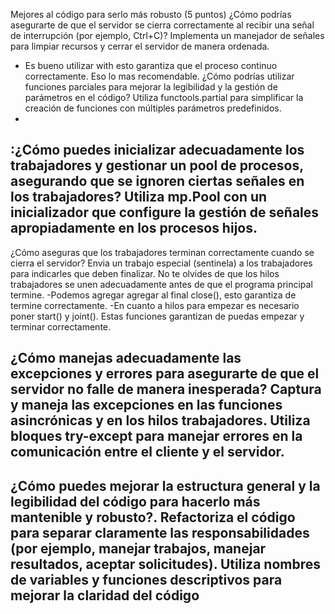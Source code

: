 Mejores al código para serlo más robusto (5 puntos)
¿Cómo podrías asegurarte de que el servidor se cierra correctamente al recibir una señal de
interrupción (por ejemplo, Ctrl+C)? Implementa un manejador de señales para limpiar
recursos y cerrar el servidor de manera ordenada.
- Es bueno utilizar with esto garantiza que el proceso continuo correctamente. Eso lo mas recomendable.
¿Cómo podrías utilizar funciones parciales para mejorar la legibilidad y la gestión de
parámetros en el código? Utiliza functools.partial para simplificar la creación de funciones
con múltiples parámetros predefinidos.
- 

:¿Cómo puedes inicializar adecuadamente los trabajadores y gestionar un pool de procesos,
asegurando que se ignoren ciertas señales en los trabajadores? Utiliza mp.Pool con un
inicializador que configure la gestión de señales apropiadamente en los procesos hijos.
- 
¿Cómo aseguras que los trabajadores terminan correctamente cuando se cierra el servidor?
Envia un trabajo especial (sentinela) a los trabajadores para indicarles que deben finalizar.
No te olvides de que los hilos trabajadores se unen adecuadamente antes de que el
programa principal termine.
-Podemos agregar agregar al final close(), esto garantiza de termine correctamente.
-En cuanto a hilos para empezar es necesario poner start() y joint(). Estas funciones garantizan de puedas empezar y terminar correctamente.

¿Cómo manejas adecuadamente las excepciones y errores para asegurarte de que el
servidor no falle de manera inesperada? Captura y maneja las excepciones en las funciones
asincrónicas y en los hilos trabajadores. Utiliza bloques try-except para manejar errores en la
comunicación entre el cliente y el servidor.
- 
¿Cómo puedes mejorar la estructura general y la legibilidad del código para hacerlo más
mantenible y robusto?. Refactoriza el código para separar claramente las responsabilidades
(por ejemplo, manejar trabajos, manejar resultados, aceptar solicitudes). Utiliza nombres de
variables y funciones descriptivos para mejorar la claridad del código
- 
